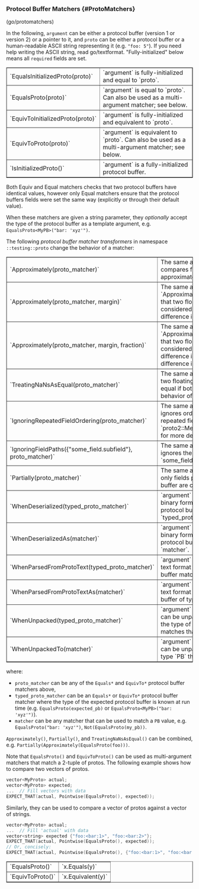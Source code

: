 ### Protocol Buffer Matchers {#ProtoMatchers}

(go/protomatchers)

In the following, `argument` can be either a protocol buffer (version 1 or
version 2) or a pointer to it, and `proto` can be either a protocol buffer or a
human-readable ASCII string representing it (e.g. `"foo: 5"`). If you need help
writing the ASCII string, read go/textformat. "Fully-initialized" below means
all `required` fields are set.

<a name="table15"></a>
<table border="1" cellspacing="0" cellpadding="1">
  <tr>
    <td> `EqualsInitializedProto(proto)` </td>
    <td> `argument` is fully-initialized and equal to `proto`. </td>
  </tr>
  <tr>
    <td> `EqualsProto(proto)` </td>
    <td> `argument` is equal to `proto`. Can also be used as a multi-argument matcher; see below. </td>
  </tr>
  <tr>
    <td> `EquivToInitializedProto(proto)` </td>
    <td> `argument` is fully-initialized and equivalent to `proto`. </td>
  </tr>
  <tr>
    <td> `EquivToProto(proto)` </td>
    <td> `argument` is equivalent to `proto`. Can also be used as a multi-argument matcher; see below. </td>
  </tr>
  <tr>
    <td> `IsInitializedProto()` </td>
    <td> `argument` is a fully-initialized protocol buffer. </td>
  </tr>
</table>

Both Equiv and Equal matchers checks that two protocol buffers have identical
values, however only Equal matchers ensure that the protocol buffers fields were
set the same way (explicitly or through their default value).

When these matchers are given a string parameter, they *optionally* accept the
type of the protocol buffer as a template argument, e.g.
`EqualsProto<MyPB>("bar: 'xyz'")`.

The following *protocol buffer matcher transformers* in namespace
`::testing::proto` change the behavior of a matcher:

<a name="table16"></a>
<table border="1" cellspacing="0" cellpadding="1">
  <tr>
    <td> `Approximately(proto_matcher)` </td>
    <td> The same as `proto_matcher` except that it compares floating-point fields approximately. </td>
  </tr>
  <tr>
    <td> `Approximately(proto_matcher, margin)` </td>
    <td> The same as `Approximately(proto_matcher)` except that two floating-point fields are considered equal if their absolute difference is <= `margin`. </td>
  </tr>
  <tr>
    <td> `Approximately(proto_matcher, margin, fraction)` </td>
    <td> The same as `Approximately(proto_matcher)` except that two floating-point fields are considered equal if their absolute difference is <= `margin` or their fractional difference is <= `fraction`. </td>
  </tr>
  <tr>
    <td> `TreatingNaNsAsEqual(proto_matcher)` </td>
    <td> The same as `proto_matcher` except that two floating-point fields are considered equal if both are NaN, matching the behavior of `NanSensitiveDoubleEq()`. </td>
  </tr>
  <tr>
    <td> `IgnoringRepeatedFieldOrdering(proto_matcher)` </td>
    <td> The same as `proto_matcher` except that it ignores ordering of elements within repeated fields (see `proto2::MessageDifferencer::TreatAsSet()` for more details). </td>
  </tr>
  <tr>
    <td> `IgnoringFieldPaths({"some_field.subfield"}, proto_matcher)` </td>
    <td> The same as `proto_matcher` except that it ignores the value of field `subfield` in field `some_field`. </td>
  </tr>
  <tr>
    <td> `Partially(proto_matcher)` </td>
    <td> The same as `proto_matcher` except that only fields present in the expected protocol buffer are considered. </td>
  </tr>
  <tr>
    <td> `WhenDeserialized(typed_proto_matcher)` </td>
    <td> `argument` is a string in the protocol buffer binary format that can be deserialized to a protocol buffer matching `typed_proto_matcher`. </td>
  </tr>
  <tr>
    <td> `WhenDeserializedAs<PB>(matcher)` </td>
    <td> `argument` is a string in the protocol buffer binary format that can be deserialized to a protocol buffer of type `PB` that matches `matcher`. </td>
  </tr>
  <tr>
    <td> `WhenParsedFromProtoText(typed_proto_matcher)` </td>
    <td> `argument` is a string in the protocol buffer text format that can be parsed to a protocol buffer matching `typed_proto_matcher`. </td>
  </tr>
  <tr>
    <td> `WhenParsedFromProtoTextAs<PB>(matcher)` </td>
    <td> `argument` is a string in the protocol buffer text format that can be parsed to a protocol buffer of type `PB` that matches `matcher`. </td>
  </tr>
  <tr>
    <td> `WhenUnpacked(typed_proto_matcher)` </td>
    <td> `argument` is a `google.protobuf.Any` that can be unpacked into a protocol buffer of the type of `typed_proto_matcher` that matches that matcher. </td>
  </tr>
  <tr>
    <td> `WhenUnpackedTo<PB>(matcher)` </td>
    <td> `argument` is a `google.protobuf.Any` that can be unpacked into a protocol buffer of type `PB` that matches `matcher`. </td>
  </tr>
</table>

where:

*   `proto_matcher` can be any of the `Equals*` and `EquivTo*` protocol buffer
    matchers above,
*   `typed_proto_matcher` can be an `Equals*` or `EquivTo*` protocol buffer
    matcher where the type of the expected protocol buffer is known at run time
    (e.g. `EqualsProto(expected_pb)` or `EqualsProto<MyPB>("bar: 'xyz'")`).
*   `matcher` can be any matcher that can be used to match a `PB` value, e.g.
    `EqualsProto("bar: 'xyz'")`, `Not(EqualsProto(my_pb))`.

`Approximately()`, `Partially()`, and `TreatingNaNsAsEqual()` can be combined,
e.g. `Partially(Approximately(EqualsProto(foo)))`.

Note that `EqualsProto()` and `EquivToProto()` can be used as multi-argument
matchers that match a 2-tuple of protos. The following example shows how to
compare two vectors of protos.

```cpp
vector<MyProto> actual;
vector<MyProto> expected;
...  // Fill vectors with data
EXPECT_THAT(actual, Pointwise(EqualsProto(), expected));
```

Similarly, they can be used to compare a vector of protos against a vector of
strings.

```cpp
vector<MyProto> actual;
...  // Fill 'actual' with data
vector<string> expected {"foo:<bar:1>", "foo:<bar:2>"};
EXPECT_THAT(actual, Pointwise(EqualsProto(), expected));
// Or, concisely:
EXPECT_THAT(actual, Pointwise(EqualsProto(), {"foo:<bar:1>", "foo:<bar:2>"}));
```

<a name="table17"></a>
<table border="1" cellspacing="0" cellpadding="1">
  <tr>
    <td> `EqualsProto()` </td>
    <td> `x.Equals(y)` </td>
  </tr>
  <tr>
    <td> `EquivToProto()` </td>
    <td> `x.Equivalent(y)` </td>
  </tr>
</table>
